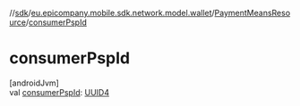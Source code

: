 //[sdk](../../../index.md)/[eu.epicompany.mobile.sdk.network.model.wallet](../index.md)/[PaymentMeansResource](index.md)/[consumerPspId](consumer-psp-id.md)

# consumerPspId

[androidJvm]\
val [consumerPspId](consumer-psp-id.md): [UUID4](../../eu.epicompany.mobile.android.datatypes/index.md#229649042%2FClasslikes%2F462465411)
